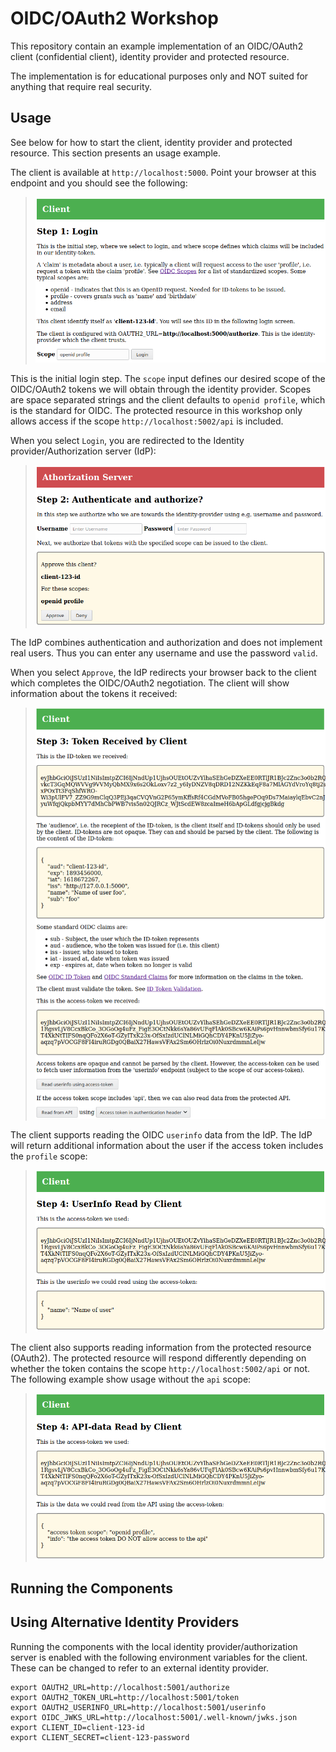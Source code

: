 # OIDC/OAuth2 Workshop

This repository contain an example implementation of an OIDC/OAuth2 client
(confidential client), identity provider and protected resource.

The implementation is for educational purposes only and NOT suited for anything
that require real security.

## Usage

See below for how to start the client, identity provider and protected
resource. This section presents an usage example.

The client is available at `http://localhost:5000`. Point your browser at this
endpoint and you should see the following:

> ![Step 1](images/client-step1.png)

This is the initial login step. The `scope` input defines our desired scope of
the OIDC/OAuth2 tokens we will obtain through the identity provider. Scopes are
space separated strings and the client defaults to `openid profile`, which is
the standard for OIDC. The protected resource in this workshop only allows
access if the scope `http://localhost:5002/api` is included.

When you select `Login`, you are redirected to the Identity
provider/Authorization server (IdP):

> ![Step 2](images/idp-step2.png)

The IdP combines authentication and authorization and does not implement real
users. Thus you can enter any username and use the password `valid`.

When you select `Approve`, the IdP redirects your browser back to the client
which completes the OIDC/OAuth2 negotiation. The client will show information
about the tokens it received:

> ![Step 3](images/client-step3.png)

The client supports reading the OIDC `userinfo` data from the IdP. The IdP will
return additional information about the user if the access token includes the
`profile` scope:

> ![Step 4 userinfo](images/client-step4.png)

The client also supports reading information from the protected resource
(OAuth2). The protected resource will respond differently depending on whether
the token contains the scope `http://localhost:5002/api` or not. The following
example show usage without the `api` scope:

> ![Step 4 API access](images/client-step4-api.png)

## Running the Components

## Using Alternative Identity Providers

Running the components with the local identity provider/authorization server is
enabled with the following environment variables for the client. These can be
changed to refer to an external identity provider.

```
export OAUTH2_URL=http://localhost:5001/authorize
export OAUTH2_TOKEN_URL=http://localhost:5001/token
export OAUTH2_USERINFO_URL=http://localhost:5001/userinfo
export OIDC_JWKS_URL=http://localhost:5001/.well-known/jwks.json
export CLIENT_ID=client-123-id
export CLIENT_SECRET=client-123-password
```